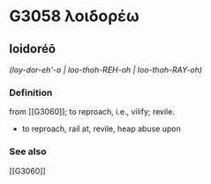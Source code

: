 # G3058 λοιδορέω

## loidoréō

_(loy-dor-eh'-o | loo-thoh-REH-oh | loo-thoh-RAY-oh)_

### Definition

from [[G3060]]; to reproach, i.e., vilify; revile.

- to reproach, rail at, revile, heap abuse upon

### See also

[[G3060]]


